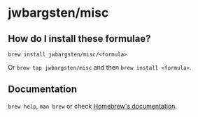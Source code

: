 # jwbargsten/misc

## How do I install these formulae?

`brew install jwbargsten/misc/<formula>`

Or `brew tap jwbargsten/misc` and then `brew install <formula>`.

## Documentation

`brew help`, `man brew` or check [Homebrew's documentation](https://docs.brew.sh).

